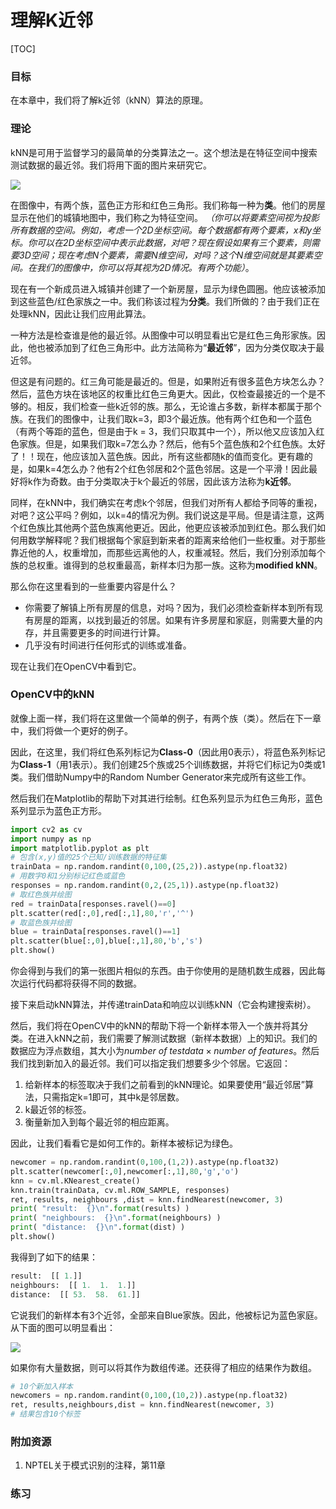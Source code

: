 # 理解K近邻

[TOC]

### 目标
在本章中，我们将了解k近邻（kNN）算法的原理。

### 理论
kNN是可用于监督学习的最简单的分类算法之一。这个想法是在特征空间中搜索测试数据的最近邻。我们将用下面的图片来研究它。

![](http://qiniu.aihubs.net/knn_theory.png)

在图像中，有两个族，蓝色正方形和红色三角形。我们称每一种为**类**。他们的房屋显示在他们的城镇地图中，我们称之为特征空间。 *（你可以将要素空间视为投影所有数据的空间。例如，考虑一个2D坐标空间。每个数据都有两个要素，x和y坐标。你可以在2D坐标空间中表示此数据，对吧？现在假设如果有三个要素，则需要3D空间；现在考虑N个要素，需要N维空间，对吗？这个N维空间就是其要素空间。在我们的图像中，你可以将其视为2D情况。有两个功能）*。

现在有一个新成员进入城镇并创建了一个新房屋，显示为绿色圆圈。他应该被添加到这些蓝色/红色家族之一中。我们称该过程为**分类**。我们所做的？由于我们正在处理kNN，因此让我们应用此算法。

一种方法是检查谁是他的最近邻。从图像中可以明显看出它是红色三角形家族。因此，他也被添加到了红色三角形中。此方法简称为“**最近邻**”，因为分类仅取决于最近邻。

但这是有问题的。红三角可能是最近的。但是，如果附近有很多蓝色方块怎么办？然后，蓝色方块在该地区的权重比红色三角更大。因此，仅检查最接近的一个是不够的。相反，我们检查一些k近邻的族。那么，无论谁占多数，新样本都属于那个族。在我们的图像中，让我们取k=3，即3个最近族。他有两个红色和一个蓝色（有两个等距的蓝色，但是由于k = 3，我们只取其中一个），所以他又应该加入红色家族。但是，如果我们取k=7怎么办？然后，他有5个蓝色族和2个红色族。太好了！！现在，他应该加入蓝色族。因此，所有这些都随k的值而变化。更有趣的是，如果k=4怎么办？他有2个红色邻居和2个蓝色邻居。这是一个平滑！因此最好将k作为奇数。由于分类取决于k个最近的邻居，因此该方法称为**k近邻**。

同样，在kNN中，我们确实在考虑k个邻居，但我们对所有人都给予同等的重视，对吧？这公平吗？例如，以k=4的情况为例。我们说这是平局。但是请注意，这两个红色族比其他两个蓝色族离他更近。因此，他更应该被添加到红色。那么我们如何用数学解释呢？我们根据每个家庭到新来者的距离来给他们一些权重。对于那些靠近他的人，权重增加，而那些远离他的人，权重减轻。然后，我们分别添加每个族的总权重。谁得到的总权重最高，新样本归为那一族。这称为**modified kNN**。

那么你在这里看到的一些重要内容是什么？
- 你需要了解镇上所有房屋的信息，对吗？因为，我们必须检查新样本到所有现有房屋的距离，以找到最近的邻居。如果有许多房屋和家庭，则需要大量的内存，并且需要更多的时间进行计算。
- 几乎没有时间进行任何形式的训练或准备。

现在让我们在OpenCV中看到它。

### OpenCV中的kNN
就像上面一样，我们将在这里做一个简单的例子，有两个族（类）。然后在下一章中，我们将做一个更好的例子。

因此，在这里，我们将红色系列标记为**Class-0**（因此用0表示），将蓝色系列标记为**Class-1**（用1表示）。我们创建25个族或25个训练数据，并将它们标记为0类或1类。我们借助Numpy中的Random Number Generator来完成所有这些工作。

然后我们在Matplotlib的帮助下对其进行绘制。红色系列显示为红色三角形，蓝色系列显示为蓝色正方形。

```python
import cv2 as cv
import numpy as np
import matplotlib.pyplot as plt
# 包含(x,y)值的25个已知/训练数据的特征集
trainData = np.random.randint(0,100,(25,2)).astype(np.float32)
# 用数字0和1分别标记红色或蓝色
responses = np.random.randint(0,2,(25,1)).astype(np.float32)
# 取红色族并绘图
red = trainData[responses.ravel()==0]
plt.scatter(red[:,0],red[:,1],80,'r','^')
# 取蓝色族并绘图
blue = trainData[responses.ravel()==1]
plt.scatter(blue[:,0],blue[:,1],80,'b','s')
plt.show()
```

你会得到与我们的第一张图片相似的东西。由于你使用的是随机数生成器，因此每次运行代码都将获得不同的数据。

接下来启动kNN算法，并传递trainData和响应以训练kNN（它会构建搜索树）。

然后，我们将在OpenCV中的kNN的帮助下将一个新样本带入一个族并将其分类。在进入kNN之前，我们需要了解测试数据（新样本数据）上的知识。我们的数据应为浮点数组，其大小为$number\ of\ testdata\times number\ of\ features$。然后我们找到新加入的最近邻。我们可以指定我们想要多少个邻居。它返回： 

1. 给新样本的标签取决于我们之前看到的kNN理论。如果要使用“最近邻居”算法，只需指定k=1即可，其中k是邻居数。
2. k最近邻的标签。
3. 衡量新加入到每个最近邻的相应距离。

因此，让我们看看它是如何工作的。新样本被标记为绿色。

```python
newcomer = np.random.randint(0,100,(1,2)).astype(np.float32)
plt.scatter(newcomer[:,0],newcomer[:,1],80,'g','o')
knn = cv.ml.KNearest_create()
knn.train(trainData, cv.ml.ROW_SAMPLE, responses)
ret, results, neighbours ,dist = knn.findNearest(newcomer, 3)
print( "result:  {}\n".format(results) )
print( "neighbours:  {}\n".format(neighbours) )
print( "distance:  {}\n".format(dist) )
plt.show()
```

我得到了如下的结果：

```python
result:  [[ 1.]]
neighbours:  [[ 1.  1.  1.]]
distance:  [[ 53.  58.  61.]]
```

它说我们的新样本有3个近邻，全部来自Blue家族。因此，他被标记为蓝色家庭。从下面的图可以明显看出：

![](http://qiniu.aihubs.net/knn_simple.png)

如果你有大量数据，则可以将其作为数组传递。还获得了相应的结果作为数组。

```python
# 10个新加入样本
newcomers = np.random.randint(0,100,(10,2)).astype(np.float32)
ret, results,neighbours,dist = knn.findNearest(newcomer, 3)
# 结果包含10个标签
```

### 附加资源
1. NPTEL关于模式识别的注释，第11章

### 练习